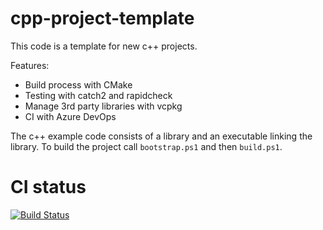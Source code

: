 # cpp-project-template
This code is a template for new c++ projects.

Features:
- Build process with CMake
- Testing with catch2 and rapidcheck
- Manage 3rd party libraries with vcpkg
- CI with Azure DevOps

The c++ example code consists of a library and an executable linking the library. To build the project call ```bootstrap.ps1``` and then ```build.ps1```.

# CI status
[![Build Status](https://dev.azure.com/marcus-schaber/cpp_project_template/_apis/build/status/marcus-maximus.cpp-project-template?branchName=rapidcheck)](https://dev.azure.com/marcus-schaber/cpp_project_template/_build/latest?definitionId=8&branchName=rapidcheck)